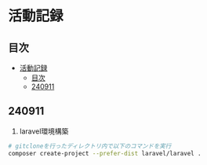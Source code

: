 # 活動記録

## 目次

- [活動記録](#活動記録)
  - [目次](#目次)
  - [240911](#240911)

## 240911

1. laravel環境構築

```bash
# gitcloneを行ったディレクトリ内で以下のコマンドを実行
composer create-project --prefer-dist laravel/laravel .
```
